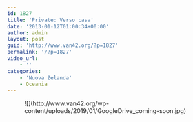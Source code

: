 ```yaml
---
id: 1827
title: 'Private: Verso casa'
date: '2013-01-12T01:00:34+00:00'
author: admin
layout: post
guid: 'http://www.van42.org/?p=1827'
permalink: '/?p=1827'
video_url:
    - ''
categories:
    - 'Nuova Zelanda'
    - Oceania
---
```


<div class="wp-container-95 wp-block-columns has-2-columns"><div class="wp-container-93 wp-block-column"><figure class="wp-block-image">![](http://www.van42.org/wp-content/uploads/2019/01/GoogleDrive_coming-soon.jpg)</figure></div><div class="wp-container-94 wp-block-column"></div></div>
